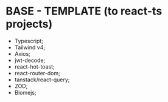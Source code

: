 # BASE - TEMPLATE (to react-ts projects)

- Typescript;
- Tailwind v4;
- Axios;
- jwt-decode;
- react-hot-toast;
- react-router-dom;
- tanstack/react-query;
- ZOD;
- Biomejs;

